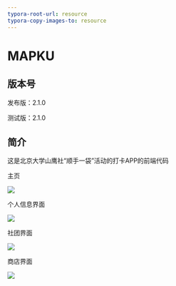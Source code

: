 ```yaml
---
typora-root-url: resource
typora-copy-images-to: resource
---
```


# MAPKU
## 版本号

发布版：2.1.0

测试版：2.1.0

## 简介

这是北京大学山鹰社“顺手一袋”活动的打卡APP的前端代码

主页

![](/index.jpg)

个人信息界面

![](/my.jpg)

社团界面

![](/community.jpg)

商店界面

![](/shop.jpg)